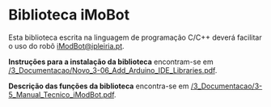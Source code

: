 
# Biblioteca iMoBot

Esta biblioteca escrita na linguagem de programação C/C++ deverá facilitar o uso do robô iModBot@ipleiria.pt.

**Instruções para a instalação da biblioteca** encontram-se em [/3_Documentacao/Novo_3-06_Add_Arduino_IDE_Libraries.pdf](https://github.com/Guilherme010101/iModBot/blob/ArduinoOTA/3_Documentacao/Novo_3-06_Add_Arduino_IDE_Libraries.pdf).

**Descrição das funções da biblioteca** encontra-se em [/3_Documentacao/3-5_Manual_Tecnico_iModBot.pdf](https://github.com/Guilherme010101/iModBot/blob/ArduinoOTA/3_Documentacao/Novo_3-01_iModBot_Tech_Manual.pdf).

